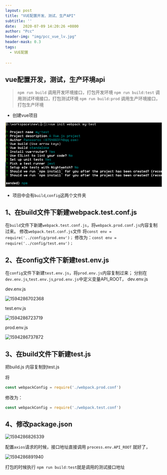 ```yaml
---
layout: post
title: "VUE配置开发、测试、生产API"
subtitle: ''
date:   2020-07-09 14:20:26 +0800
author: "Pcc"
header-img: "img/pcc_vue_lv.jpg"
header-mask: 0.3
tags:
  - VUE配置

---
```




## vue配置开发，测试，生产环境api

> `npm run build` 调用开发环境接口，打包开发环境
> `npm run build:test` 调用测试环境接口，打包测试环境
> `npm run build:prod` 调用生产环境接口，打包生产环境

+ 创建vue项目

![1594286566433](https://raw.githubusercontent.com/Panssorcc/picee/master/images/1594286566433.png)

+ 项目中会有`build`,`config`这两个文件夹

## 1、在build文件下新建webpack.test.conf.js

在`build`文件下新建`webpack.test.conf.js`，将`webpack.prod.conf.js`内容复制过来。
修改`webpack.test.conf.js`文件
将`const env = require('../config/prod.env')；`
修改为：`const env = require('../config/test.env')；`

## 2、在config文件下新建test.env.js

在`config`文件下新建`test.env.js`，将`prod.env.js`内容复制过来；
分别在`dev.env.js`,`test.env.js`,`prod.env.js`中定义变量API_ROOT，
dev.env.js

dev.env.js

![1594286702368](C:\Users\Administrator\AppData\Roaming\Typora\typora-user-images\1594286702368.png)

 

test.env.js

![1594286723719](C:\Users\Administrator\AppData\Roaming\Typora\typora-user-images\1594286723719.png)

 

prod.env.js

![1594286737872](C:\Users\Administrator\AppData\Roaming\Typora\typora-user-images\1594286737872.png)

 

## 3、在build文件下新建test.js

把build.js 内容复制到test.js

将

```javascript
const webpackConfig = require('./webpack.prod.conf')
```

修改为：

```javascript
const webpackConfig = require('./webpack.test.conf')
```

## 4、修改package.json

![1594286826339](C:\Users\Administrator\AppData\Roaming\Typora\typora-user-images\1594286826339.png)

 配置`axios`请求的时候，接口地址直接调用 `process.env.API_ROOT` 就好了，

![1594286891940](C:\Users\Administrator\AppData\Roaming\Typora\typora-user-images\1594286891940.png)

打包的时候执行 `npm run build:test`就是调用的测试接口地址